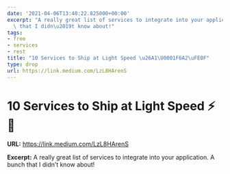 ```yaml
---
date: '2021-04-06T13:40:22.825000+00:00'
excerpt: "A really great list of services to integrate into your application. A bunch\
  \ that I didn\u2019t know about!"
tags:
- free
- services
- rest
title: "10 Services to Ship at Light Speed \u26A1\U0001F6A2\uFE0F"
type: drop
url: https://link.medium.com/LzL8HArenS
---
```


# 10 Services to Ship at Light Speed ⚡🚢️

**URL:** https://link.medium.com/LzL8HArenS

**Excerpt:** A really great list of services to integrate into your application. A bunch that I didn’t know about!
